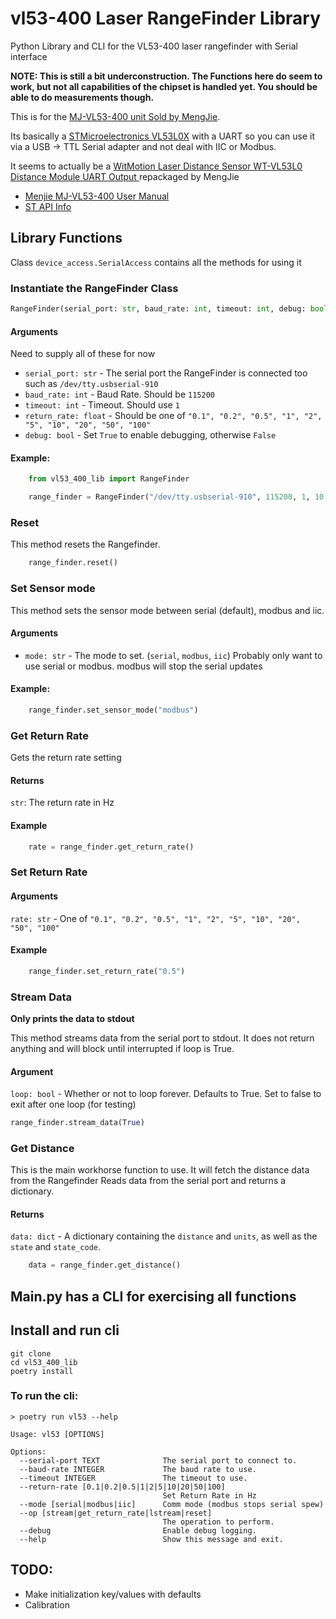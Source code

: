 # vl53-400 Laser RangeFinder Library

Python Library and CLI for the VL53-400 laser rangefinder with Serial interface

__NOTE: This is still a bit underconstruction. The Functions here do seem to work, but not all capabilities of the chipset is handled yet. You should be able to do measurements though.__

This is for the  [MJ-VL53-400 unit Sold by MengJie](https://www.amazon.com/dp/B0C2YWYW62).

Its basically a [STMicroelectronics VL53L0X](https://www.st.com/en/imaging-and-photonics-solutions/vl53l0x.html) with a UART so you can use it via a USB -> TTL Serial adapter and not deal with IIC or Modbus.

It seems to actually be a [WitMotion Laser Distance Sensor WT-VL53L0 Distance Module UART Output ](https://witmotion-sensor.com/collections/laser-range-sensor/products/witmotion-laser-distance-sensor-wt-vl53l1-distance-module-uart-output-3-5v) repackaged by MengJie

* [Menjie MJ-VL53-400 User Manual](https://drive.google.com/drive/folders/1UvIrseDLtCvuBqcgA6oYrWwT4huYJUFw)
* [ST API Info](https://www.st.com/en/embedded-software/stsw-img005.html#overview) 

## Library Functions

Class `device_access.SerialAccess` contains all the methods for using it

### Instantiate the RangeFinder Class

``` python
RangeFinder(serial_port: str, baud_rate: int, timeout: int, debug: bool)
```
#### Arguments
Need to supply all of these for now

* `serial_port: str` - The serial port the RangeFinder is connected too such as `/dev/tty.usbserial-910`
* `baud_rate: int` - Baud Rate. Should be `115200`
* `timeout: int` - Timeout. Should use `1`
* `return_rate: float` - Should be one of `"0.1", "0.2", "0.5", "1", "2", "5", "10", "20", "50", "100"`
* `debug: bool` - Set `True` to enable debugging, otherwise `False`

#### Example:

``` python
    from vl53_400_lib import RangeFinder

    range_finder = RangeFinder("/dev/tty.usbserial-910", 115200, 1, 10, False)
```


### Reset

This method resets the Rangefinder.

``` python
    range_finder.reset()
```

### Set Sensor mode

This method sets the sensor mode between serial (default), modbus and iic.

#### Arguments
* `mode: str` - The mode to set. (`serial`, `modbus`, `iic`)
                Probably only want to use serial or modbus.
                modbus will stop the  serial updates

#### Example:

``` python
    range_finder.set_sensor_mode("modbus")

```

### Get Return Rate

Gets the return rate setting

#### Returns

`str`: The return rate in Hz

#### Example

``` python
    rate = range_finder.get_return_rate()
```

### Set Return Rate

#### Arguments

`rate: str` - One of `"0.1", "0.2", "0.5", "1", "2", "5", "10", "20", "50", "100"`

#### Example

``` python
    range_finder.set_return_rate("0.5")
```

### Stream Data

__Only prints the data to stdout__

This method streams data from the serial port to stdout. It does not return
anything and will block until interrupted if loop is True.

#### Argument
`loop: bool` - Whether or not to loop forever.
               Defaults to True.
               Set to false to exit after one loop (for testing)

``` python
range_finder.stream_data(True)
```

### Get Distance

This is the main workhorse function to use. It will fetch the distance data from the Rangefinder
Reads data from the serial port and returns a dictionary.

#### Returns
`data: dict` -  A dictionary containing the `distance` and `units`,
                as well as the `state` and `state_code`.
``` python
    data = range_finder.get_distance()
```

## Main.py has a CLI for exercising all functions

## Install and run cli

``` shell
git clone 
cd vl53_400_lib
poetry install
```
### To run the cli:

```
> poetry run vl53 --help

Usage: vl53 [OPTIONS]

Options:
  --serial-port TEXT              The serial port to connect to.
  --baud-rate INTEGER             The baud rate to use.
  --timeout INTEGER               The timeout to use.
  --return-rate [0.1|0.2|0.5|1|2|5|10|20|50|100]
                                  Set Return Rate in Hz
  --mode [serial|modbus|iic]      Comm mode (modbus stops serial spew)
  --op [stream|get_return_rate|lstream|reset]
                                  The operation to perform.
  --debug                         Enable debug logging.
  --help                          Show this message and exit.

```

## TODO:
* Make initialization key/values with defaults
* Calibration
